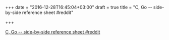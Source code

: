 +++
date = "2016-12-28T16:45:04+03:00"
draft = true
title = "C, Go -- side-by-side reference sheet  #reddit"

+++

<p><a href="https://t.co/1XEFjxWyF0">C, Go -- side-by-side reference sheet  #reddit</a></p>

